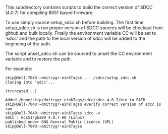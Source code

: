 This subdirectory contains scripts to build the correct version of SDCC (4.0.7) for compiling 8051 based firmware.

To use simply source setup_sdcc.sh before building.  The first time setup_sdcc.sh is run proper version of SDCC sources will be checkout from github and built locally.
Finally the environment variable CC will be set to 'sdcc' and the path to the local version of sdcc will be added to the beginning of the path.

The script unset_sdcc.sh can be sourced to unset the CC environment variable and to restore the path.

For example:

````
skip@Dell-7040:~dmitrygr-einkTags$ . ../sdcc/setup_sdcc.sh 
Cloning into 'sdcc'...

(truncated...)

Added /home/skip/dmitrygr-einkTags/sdcc/sdcc-4.0.7/bin to PATH
skip@Dell-7040:~dmitrygr-einkTags$ #verify correct version of sdcc is run
skip@Dell-7040:~dmitrygr-einkTags$ sdcc -v
SDCC : mcs51/gbz80 4.0.7 #0 (Linux)
published under GNU General Public License (GPL)
skip@Dell-7040:~dmitrygr-einkTags$
````

